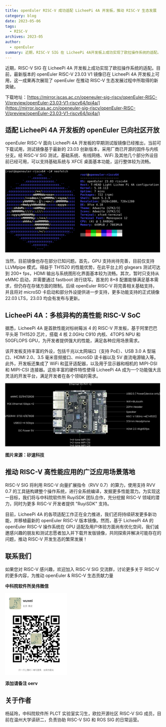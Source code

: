 ```yaml
---
title: openEuler RISC-V 成功适配 LicheePi 4A 开发板，推动 RISC-V 生态发展
category: blog
date: 2023-05-06
tags:
  - RISC-V
archives: 2023-05
author:
  - openEuler
summary: 近期，RISC-V SIG 在 LicheePi 4A开发板上成功实现了欧拉操作系统的适配。
---
```



近期，RISC-V SIG 在 LicheePi 4A
开发板上成功实现了欧拉操作系统的适配。目前，最新版本的 openEuler RISC-V
23.03 V1 镜像已在 LicheePi 4A 开发板上可用，这一成果再次展现了 openEuler
在推动 RISC-V 生态发展过程中所取得的新突破。

下载地址：[https://mirror.iscas.ac.cn/openeuler-sig-riscv/openEuler-RISC-V/preview/openEuler-23.03-V1-riscv64/lpi4a/](https://mirror.iscas.ac.cn/openeuler-sig-riscv/openEuler-RISC-V/preview/openEuler-23.03-V1-riscv64/lpi4a/)

## 适配 LicheePi 4A 开发板的 openEuler 已向社区开放

openEuler RISC-V 面向 LicheePi 4A
开发板的早期测试版镜像已经推出，当前可下载试用，测试镜像基于最新的 23.03
创新版本，采用厂商已开源的固件与内核分支。经 RISC-V SIG
测试，基础系统、有线网络、WiFi
及其他几个部分外设目前已经可用，可以支持基础系统与 XFCE
桌面基本功能，运行整体较为流畅。

<img src="./media/image1.png" width="500" >


当然，目前镜像也存在部分已知问题。首先，GPU 支持尚待完善，目前仅支持
LLVMpipe 模式。得益于 TH1520 的性能优势，在此平台上的 glxgears
测试可达到 200+ fps，HDMI
输出与系统图形化界面基本较为流畅。其次，暂时只支持从 eMMC
启动，并需要通过 fastboot 进行烧写。首发的 8+8
配置能够满足基本需求，但仍存在存储方面的限制。后续 openEuler RISC-V
将完善相关基础支持，并且将对 microSD
卡启动和部分外设提供进一步支持，更多功能支持的正式镜像 22.03 LTS，23.03
均会有发布与更新。

## LicheePi 4A：多核异构的高性能 RISC-V SoC

据悉，LicheePi 4A 是首款性能对标树莓派 4 的 RISC-V
开发板，基于阿里巴巴平头哥 TH1520 芯片，搭载 4 核 2.0GHz C910
内核、4TOPS NPU 和 50GFLOPS
GPU，为开发者提供强大的性能，满足各种应用场景需求。

该开发板支持丰富的外设，包括千兆以太网端口（支持 PoE）、USB 3.0 A
型端口、HDMI 2.0、3.5 毫米音频接口、microSD 读卡器以及 5V
直流电源输入等。此外，开发板还集成了 WiFi
和蓝牙适配器，以及用于显示器和相机的 MIPI-DSI 和 MIPI-CSI
连接器。这些丰富的硬件特性使得 LicheePi 4A
成为一个功能强大且灵活的开发平台，满足开发者在各个领域的需求。

<img src="./media/image2.jpeg" width="500" >

**图片来源：矽速科技**

## 推动 RISC-V 高性能应用的广泛应用场景落地

RISC-V SIG 将利用 RISC-V 向量扩展指令（RVV 0.7）的算力，使用支持 RVV 0.7
的工具链构建整个操作系统，进行全系统编译，发掘更多性能潜力。为实现这一目标，我们将与中科院软件所
RuyiSDK 团队合作，充分挖掘 RISC-V 领域的潜力，同时为更多 RISC-V
开发者提供 "RuyiSDK" 支持。

目前，LicheePi 4A
的各项适配工作正在全力推进，我们还将持续研发更多新功能，并移植最新的
openEuler RISC-V 版本镜像。然而，基于 LicheePi 4A 的 openEuler RISC-V
操作系统在 GPU
适配及用户体验方面尚有优化空间，我们诚邀感兴趣的朋友和测试志愿者加入并下载开发版镜像，共同探索并解决可能存在的问题，推动
RISC-V 开发生态的繁荣发展！

## 联系我们

如果您对 RISC-V 感兴趣，欢迎加入 RISC-V SIG 交流群，讨论更多关于 RISC-V
的更多内容，为推动 openEuler & RISC-V 生态贡献力量

**中科院软件所吴伟微信**

<img src="./media/image3.png" width="200" >

**添加请备注 oerv**

## 关于作者

杨延玲，中科院软件所 PLCT 实验室实习生，欧拉开源社区 RISC-V SIG
成员，目前在温州大学读研二，负责协助 RISC-V SIG 和 ROS SIG 的日常运营。
